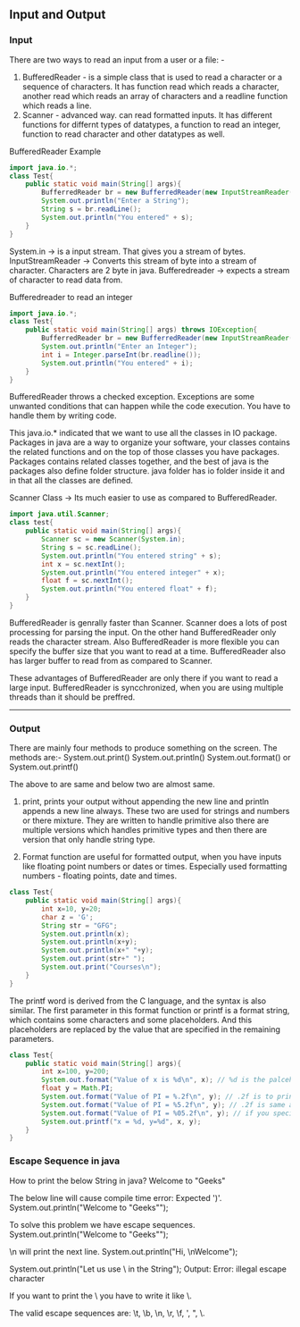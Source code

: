## Input and Output

### Input
There are two ways to read an input from a user or a file: -
1. BufferedReader - is a simple class that is used to read a character or a sequence of characters. It has function read which reads a character, another read which reads an array of characters and a readline function which reads a line.
2. Scanner - advanced way. can read formatted inputs. It has different functions for differnt types of datatypes, a function to read an integer, function to read character and other datatypes as well. 


BufferedReader Example 
```java
import java.io.*;
class Test{
    public static void main(String[] args){
        BufferredReader br = new BufferredReader(new InputStreamReader(System.in));
        System.out.println("Enter a String");
        String s = br.readLine();
        System.out.println("You entered" + s);
    }
}
```
System.in -> is a input stream. That gives you a stream of bytes.
InputStreamReader -> Converts this stream of byte into a stream of character. Characters are 2 byte in java.
Bufferedreader -> expects a stream of character to read data from.

Bufferedreader to read an integer
```java
import java.io.*;
class Test{
    public static void main(String[] args) throws IOException{
        BufferredReader br = new BufferredReader(new InputStreamReader(System.in));
        System.out.println("Enter an Integer");
        int i = Integer.parseInt(br.readline());
        System.out.println("You entered" + i);
    }
}
```

BufferedReader throws a checked exception.
Exceptions are some unwanted conditions that can happen while the code execution. You have to handle them by writing code.

This java.io.*  indicated that we want to use all the classes in IO package.
Packages in java are a way to organize your software, your classes contains the related functions and on the top of those classes you have packages.
Packages contains related classes together, and the best of java is the packages also define folder structure. java folder has io folder inside it and in that all the classes are defined.

Scanner Class -> Its much easier to use as compared to BufferedReader.

```java
import java.util.Scanner;
class test{
    public static void main(String[] args){
        Scanner sc = new Scanner(System.in);
        String s = sc.readLine();
        System.out.println("You entered string" + s);
        int x = sc.nextInt();
        System.out.println("You entered integer" + x);
        float f = sc.nextInt();
        System.out.println("You entered float" + f);
    }
}
```

BufferedReader is genrally faster than Scanner.
Scanner does a lots of post processing for parsing the input. On the other hand BufferedReader only reads the character stream.
Also BufferedReader is more flexible you can specify the buffer size that you want to read at a time. BufferedReader also has larger buffer to read from as compared to Scanner.

These advantages of BufferedReader are only there if you want to read a large input.
BufferedReader is syncchronized, when you are using multiple threads than it should be preffred.

---
### Output

There are mainly four methods to produce something on the screen. The methods are:-
System.out.print()
System.out.println()
System.out.format() or System.out.printf()

The above to are same and below two are almost same.
1. print, prints your output without appending the new line and println appends a new line always.
These two are used for strings and numbers or there mixture. They are written to handle primitive also there are multiple versions which handles primitive types and then there are version that only handle string type.

2. Format function are useful for formatted output, when you have inputs like floating point numbers or dates or times. Especially used formatting numbers - floating points, date and times.

```java
class Test{
    public static void main(String[] args){
        int x=10, y=20;
        char z = 'G';
        String str = "GFG";
        System.out.println(x);
        System.out.println(x+y);
        System.out.println(x+" "+y);
        System.out.print(str+" ");
        System.out.print("Courses\n");
    }
}
```

The printf word is derived from the C language, and the syntax is also similar. The first parameter in this format function or printf is a format string, which contains some characters and some placeholders. And this placeholders are replaced by the value that are specified in the remaining parameters.

```java
class Test{
    public static void main(String[] args){
        int x=100, y=200;
        System.out.format("Value of x is %d\n", x); // %d is the palceholder of an integer, %c is a placeholder of a character, %s is a placeholder of a string, %f for floating point.
        float y = Math.PI;
        System.out.format("Value of PI = %.2f\n", y); // .2f is to print the 2 point values after the point.
        System.out.format("Value of PI = %5.2f\n", y); // .2f is same as above, this 5 represents that atleast five characters has to be printed. The point is also counted as a character.
        System.out.format("Value of PI = %05.2f\n", y); // if you specify the 0 it means do not fill the remaining character by space but rather with 0.
        System.out.printf("x = %d, y=%d", x, y);
    }
}
```

### Escape Sequence in java
How to print the below String in java?
Welcome to "Geeks"

The below line will cause compile time error: Expected ')'.
System.out.println("Welcome to "Geeks"");

To solve this problem we have escape sequences.
System.out.println("Welcome to \"Geeks\"");

\n will print the next line.
System.out.println("Hi, \nWelcome");

System.out.println("Let us use \ in the String");
Output: Error: illegal escape character

If you want to print the \ you have to write it like \\.

The valid escape sequences are: \t, \b, \n, \r, \f, \', \", \\.

```java

```